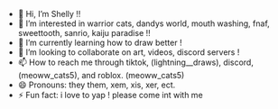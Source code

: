 - 👋 Hi, I’m Shelly !!
- 👀 I’m interested in warrior cats, dandys world, mouth washing, fnaf, sweettooth, sanrio, kaiju paradise !!
- 🌱 I’m currently learning how to draw better !
- 💞️ I’m looking to collaborate on art, videos, discord servers !
- 📫 How to reach me through tiktok, (lightning__draws), discord,(meoww_cats5), and roblox. (meoww_cats5)
- 😄 Pronouns: they them, xem, xis, xer, ect.
- ⚡ Fun fact: i love to yap ! please come int with me

<!---
